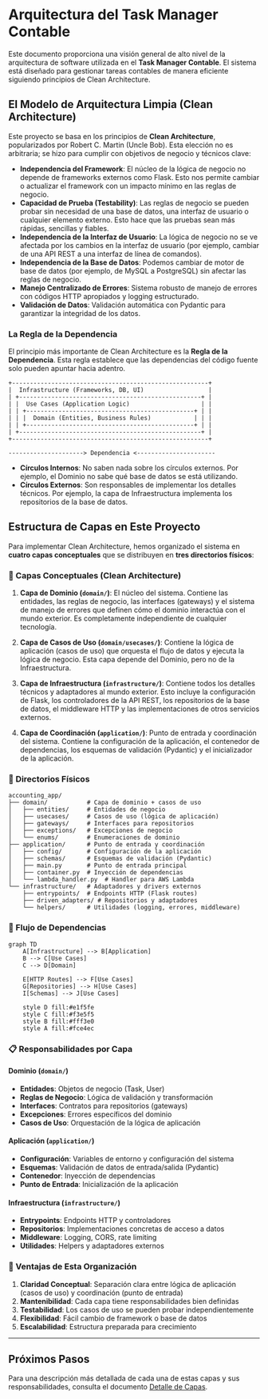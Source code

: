 # Arquitectura del Task Manager Contable

Este documento proporciona una visión general de alto nivel de la arquitectura de software utilizada en el **Task Manager Contable**. El sistema está diseñado para gestionar tareas contables de manera eficiente siguiendo principios de Clean Architecture.

## El Modelo de Arquitectura Limpia (Clean Architecture)

Este proyecto se basa en los principios de **Clean Architecture**, popularizados por Robert C. Martin (Uncle Bob). Esta elección no es arbitraria; se hizo para cumplir con objetivos de negocio y técnicos clave:

-   **Independencia del Framework**: El núcleo de la lógica de negocio no depende de frameworks externos como Flask. Esto nos permite cambiar o actualizar el framework con un impacto mínimo en las reglas de negocio.
-   **Capacidad de Prueba (Testability)**: Las reglas de negocio se pueden probar sin necesidad de una base de datos, una interfaz de usuario o cualquier elemento externo. Esto hace que las pruebas sean más rápidas, sencillas y fiables.
-   **Independencia de la Interfaz de Usuario**: La lógica de negocio no se ve afectada por los cambios en la interfaz de usuario (por ejemplo, cambiar de una API REST a una interfaz de línea de comandos).
-   **Independencia de la Base de Datos**: Podemos cambiar de motor de base de datos (por ejemplo, de MySQL a PostgreSQL) sin afectar las reglas de negocio.
-   **Manejo Centralizado de Errores**: Sistema robusto de manejo de errores con códigos HTTP apropiados y logging estructurado.
-   **Validación de Datos**: Validación automática con Pydantic para garantizar la integridad de los datos.

### La Regla de la Dependencia

El principio más importante de Clean Architecture es la **Regla de la Dependencia**. Esta regla establece que las dependencias del código fuente solo pueden apuntar hacia adentro.

```text
+-------------------------------------------------------+
|  Infrastructure (Frameworks, DB, UI)                  |
| +---------------------------------------------------+ |
| |  Use Cases (Application Logic)                    | |
| | +-----------------------------------------------+ | |
| | |  Domain (Entities, Business Rules)            | | |
| | +-----------------------------------------------+ | |
| +---------------------------------------------------+ |
+-------------------------------------------------------+

---------------------> Dependencia <----------------------
```

-   **Círculos Internos**: No saben nada sobre los círculos externos. Por ejemplo, el Dominio no sabe qué base de datos se está utilizando.
-   **Círculos Externos**: Son responsables de implementar los detalles técnicos. Por ejemplo, la capa de Infraestructura implementa los repositorios de la base de datos.

## Estructura de Capas en Este Proyecto

Para implementar Clean Architecture, hemos organizado el sistema en **cuatro capas conceptuales** que se distribuyen en **tres directorios físicos**:

### 🧠 Capas Conceptuales (Clean Architecture)

1.  **Capa de Dominio (`domain/`)**: El núcleo del sistema. Contiene las entidades, las reglas de negocio, las interfaces (gateways) y el sistema de manejo de errores que definen cómo el dominio interactúa con el mundo exterior. Es completamente independiente de cualquier tecnología.

2.  **Capa de Casos de Uso (`domain/usecases/`)**: Contiene la lógica de aplicación (casos de uso) que orquesta el flujo de datos y ejecuta la lógica de negocio. Esta capa depende del Dominio, pero no de la Infraestructura.

3.  **Capa de Infraestructura (`infrastructure/`)**: Contiene todos los detalles técnicos y adaptadores al mundo exterior. Esto incluye la configuración de Flask, los controladores de la API REST, los repositorios de la base de datos, el middleware HTTP y las implementaciones de otros servicios externos.

4.  **Capa de Coordinación (`application/`)**: Punto de entrada y coordinación del sistema. Contiene la configuración de la aplicación, el contenedor de dependencias, los esquemas de validación (Pydantic) y el inicializador de la aplicación.

### 📁 Directorios Físicos

```
accounting_app/
├── domain/           # Capa de dominio + casos de uso
│   ├── entities/     # Entidades de negocio
│   ├── usecases/     # Casos de uso (lógica de aplicación)
│   ├── gateways/     # Interfaces para repositorios
│   ├── exceptions/   # Excepciones de negocio
│   └── enums/        # Enumeraciones de dominio
├── application/      # Punto de entrada y coordinación
│   ├── config/       # Configuración de la aplicación
│   ├── schemas/      # Esquemas de validación (Pydantic)
│   ├── main.py       # Punto de entrada principal
│   ├── container.py  # Inyección de dependencias
│   └── lambda_handler.py  # Handler para AWS Lambda
└── infrastructure/   # Adaptadores y drivers externos
    ├── entrypoints/  # Endpoints HTTP (Flask routes)
    ├── driven_adapters/ # Repositorios y adaptadores
    └── helpers/      # Utilidades (logging, errores, middleware)
```

### 🔄 Flujo de Dependencias

```mermaid
graph TD
    A[Infrastructure] --> B[Application]
    B --> C[Use Cases]
    C --> D[Domain]
    
    E[HTTP Routes] --> F[Use Cases]
    G[Repositories] --> H[Use Cases]
    I[Schemas] --> J[Use Cases]
    
    style D fill:#e1f5fe
    style C fill:#f3e5f5
    style B fill:#fff3e0
    style A fill:#fce4ec
```

### 📋 Responsabilidades por Capa

#### **Dominio (`domain/`)**
- **Entidades**: Objetos de negocio (Task, User)
- **Reglas de Negocio**: Lógica de validación y transformación
- **Interfaces**: Contratos para repositorios (gateways)
- **Excepciones**: Errores específicos del dominio
- **Casos de Uso**: Orquestación de la lógica de aplicación

#### **Aplicación (`application/`)**
- **Configuración**: Variables de entorno y configuración del sistema
- **Esquemas**: Validación de datos de entrada/salida (Pydantic)
- **Contenedor**: Inyección de dependencias
- **Punto de Entrada**: Inicialización de la aplicación

#### **Infraestructura (`infrastructure/`)**
- **Entrypoints**: Endpoints HTTP y controladores
- **Repositorios**: Implementaciones concretas de acceso a datos
- **Middleware**: Logging, CORS, rate limiting
- **Utilidades**: Helpers y adaptadores externos

### 🎯 Ventajas de Esta Organización

1. **Claridad Conceptual**: Separación clara entre lógica de aplicación (casos de uso) y coordinación (punto de entrada)
2. **Mantenibilidad**: Cada capa tiene responsabilidades bien definidas
3. **Testabilidad**: Los casos de uso se pueden probar independientemente
4. **Flexibilidad**: Fácil cambio de framework o base de datos
5. **Escalabilidad**: Estructura preparada para crecimiento

---

## Próximos Pasos

Para una descripción más detallada de cada una de estas capas y sus responsabilidades, consulta el documento [Detalle de Capas](./layers.md). 